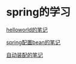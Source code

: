 # spring的学习

[helloworld的笔记](https://github.com/pzsjasonpg/springlearn/blob/master/01-helloworld/helloworld%E7%AC%94%E8%AE%B0.md)

[spring配置bean的笔记](https://github.com/pzsjasonpg/springlearn/blob/master/02-spring%E9%85%8D%E7%BD%AEbean/spring%E9%85%8D%E7%BD%AEbean%E7%AC%94%E8%AE%B0.md)

[自动装配的笔记](https://github.com/pzsjasonpg/springlearn/blob/master/03-%E8%87%AA%E5%8A%A8%E8%A3%85%E9%85%8D/%E8%87%AA%E5%8A%A8%E8%A3%85%E9%85%8D%E7%9A%84%E7%AC%94%E8%AE%B0.md)

